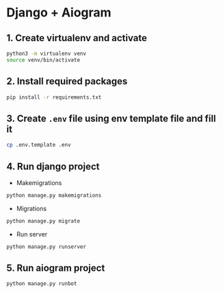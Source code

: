 # Django + Aiogram

## 1. Create virtualenv and activate

```sh
python3 -m virtualenv venv
source venv/bin/activate
```

## 2. Install required packages

```sh
pip install -r requirements.txt
```

## 3. Create ```.env``` file using env template file and fill it

```sh
cp .env.template .env
```

## 4. Run django project

- Makemigrations

```sh
python manage.py makemigrations
```

- Migrations

```sh
python manage.py migrate
```

- Run server

```sh
python manage.py runserver
```

## 5. Run aiogram project

```sh
python manage.py runbot
```
